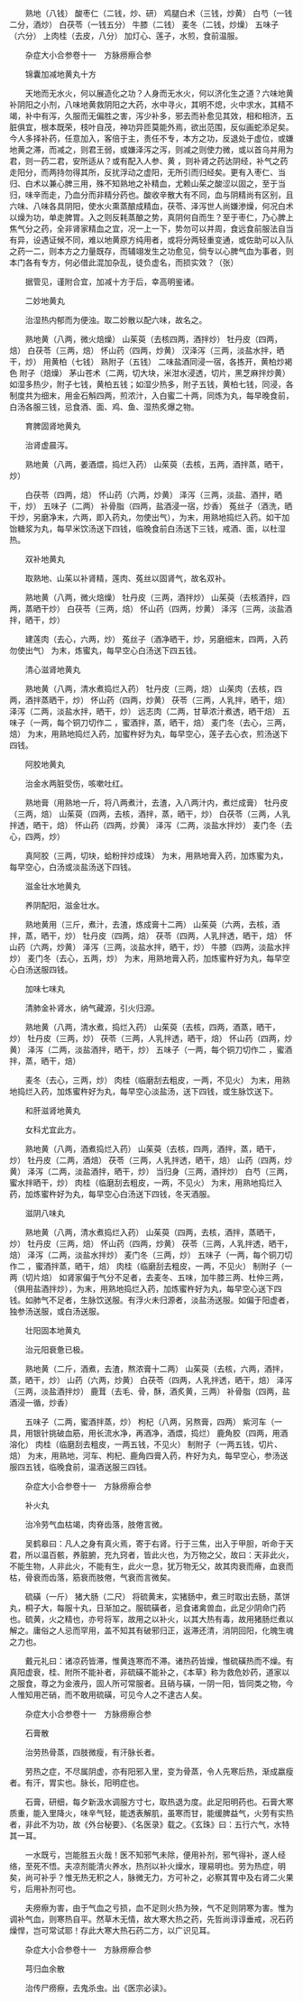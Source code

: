 <!-- { "loadSidebar": true } -->
　　熟地（八钱） 酸枣仁（二钱，炒、研） 鸡腿白术（三钱，炒黄） 白芍（一钱二分，酒炒） 白茯苓（一钱五分） 牛膝（二钱） 麦冬（二钱，炒燥） 五味子（六分） 上肉桂（去皮，八分） 加灯心、莲子，水煎，食前温服。

　　杂症大小合参卷十一　方脉痨瘵合参

　　锦囊加减地黄丸十方

　　天地而无水火，何以展造化之功？人身而无水火，何以济化生之道？六味地黄补阴阳之小剂，八味地黄救阴阳之大药，水中寻火，其明不熄，火中求水，其精不竭，补中有泻，久服而无偏胜之害，泻少补多，邪去而补愈见其效，相和相济，五脏俱宜，根本既荣，枝叶自茂，神功异匝莫能外焉，欲出范围，反似画蛇添足矣。今人多择补药，任意加入，客倍于主，责任不专，本方之功，反退处于虚位，或嫌地黄之滞，而减之，则君王弱，或嫌泽泻之泻，则减之则使力微，或以首乌并用为君，则一药二君，安所适从？或有配入人参、黄 ，则补肾之药达阴经，补气之药走阳分，而两持勿得其所，反扰浮动之虚阳，无所引而归经矣。更有入枣仁、当归、白术以兼心脾三用，殊不知熟地之补精血，尤赖山茱之酸涩以固之，至于当归，味辛而走，乃血分而非精分药也。酸收辛散大有不同，血与阴精尚有区别，且六味、八味各具阴阳，使水火熏蒸酿成精血，茯苓、泽泻世人尚嫌渗燥，何况白术以燥为功，单走脾胃。入之则反耗蒸酿之势，真阴何自而生？至于枣仁，乃心脾上焦气分之药，全非肾家精血之宜，况一上一下，势勿可以并周，食远食前服法自当有异，设遇证候不同，难以地黄原方纯用者，或将分两轻重变通，或佐助可以入队之药一二，则本方之力量既存，而辅翊发生之功愈见，倘专以心脾气血为事者，则本门各有专方，何必借此混加杂乱，徒负虚名，而损实效？（张）

　　据管见，谨附合宜，加减十方于后，幸高明鉴诸。

　　二妙地黄丸

　　治湿热内郁而为便浊。取二妙散以配六味，故名之。

　　熟地黄（八两，微火焙燥） 山茱萸（去核四两，酒拌炒） 牡丹皮（四两，焙） 白茯苓（三两，焙） 怀山药（四两，炒黄） 汉泽泻（三两，淡盐水拌，晒干，炒） 用黄柏（七钱） 熟附子（五钱） 二味盐酒同浸一宿，各拣开，黄柏炒褐色 附子（焙燥） 茅山苍术（二两，切大块，米泔水浸透，切片，黑芝麻拌炒黄） 如湿多热少，附子七钱，黄柏五钱；如湿少热多，附子五钱，黄柏七钱，同浸，各制度共为细末，用金石斛四两，煎浓汁，入白蜜二十两，同炼为丸，每早晚食前，白汤各服三钱，忌食酒、面、鸡、鱼、湿热炙爆之物。

　　育脾固肾地黄丸

　　治肾虚晨泻。

　　熟地黄（八两，姜酒煨，捣烂入药） 山茱萸（去核，五两，酒拌蒸，晒干，炒）

　　白茯苓（四两，焙） 怀山药（六两，炒黄） 泽泻（三两，淡盐、酒拌，晒干，炒） 五味子（二两） 补骨脂（四两，盐酒浸一宿，炒香） 菟丝子（酒洗，晒干炒，另磨净末，六两，即入药丸，勿使出气），为末，用熟地捣烂入药。如干加饴糖浆为丸，每早米饮汤送下四钱，临晚食前白汤送下三钱，戒酒、面，以杜湿热。

　　双补地黄丸

　　取熟地、山茱以补肾精，莲肉、菟丝以固肾气，故名双补。

　　熟地黄（八两，微火焙燥） 牡丹皮（三两，酒拌炒） 山茱萸（去核酒拌，四两，蒸晒干炒） 白茯苓（三两，焙） 怀山药（四两，炒黄） 泽泻（三两，淡盐酒拌，晒干，炒）

　　建莲肉（去心，六两，炒） 菟丝子（酒净晒干，炒，另磨细末，四两，入药勿使出气） 为末，炼蜜丸，每早空心白汤送下四五钱。

　　清心滋肾地黄丸

　　熟地黄（八两，清水煮捣烂入药） 牡丹皮（三两，焙） 山茱肉（去核，四两，酒拌蒸晒干，炒） 怀山药（四两，炒黄） 茯苓（三两，人乳拌，晒干，焙） 泽泻（二两，淡盐水拌，晒干，炒） 远志肉（二两，甘草浓汁煮透，晒干焙） 五味子（一两，每个铜刀切作二 ，蜜酒拌，蒸，晒干，焙） 麦门冬（去心，三两，焙） 为末，用熟地捣烂入药，加蜜杵好为丸，每早空心，莲子去心衣，煎汤送下四钱。

　　阿胶地黄丸

　　治金水两脏受伤，咳嗽吐红。

　　熟地膏（用熟地一斤，将八两煮汁，去渣，入八两汁内，煮烂成膏） 牡丹皮（三两，焙） 山茱萸（四两，去核，酒拌，蒸，晒干，炒） 白茯苓（三两，人乳拌透，晒干，焙） 怀山药（四两，炒黄） 泽泻（二两，淡盐水拌炒） 麦门冬（去心，四两，炒）

　　真阿胶（三两，切块，蛤粉拌炒成珠） 为末，用熟地膏入药，加炼蜜为丸，每早空心，白汤或淡盐汤送下四钱。

　　滋金壮水地黄丸

　　养阴配阳，滋金壮水。

　　熟地黄用（三斤，煮汁，去渣，炼成膏十二两） 山茱萸（六两，去核，酒拌，蒸，晒干，炒） 牡丹皮（四两，焙） 茯苓（四两，人乳拌透，晒干，焙） 怀山药（六两，炒黄） 泽泻（三两，淡盐水拌，晒干，炒） 牛膝（四两，淡盐水拌炒） 麦门冬（去心，五两，炒） 为末，用熟地膏入药，加炼蜜杵好为丸，每早空心白汤送服四钱。

　　加味七味丸

　　清肺金补肾水，纳气藏源，引火归源。

　　熟地黄（八两，清水煮，捣烂入药） 山茱萸（去核，四两，酒蒸，晒干，炒） 牡丹皮（三两，炒） 茯苓（三两，人乳拌透，晒干，焙） 怀山药（四两，炒黄） 泽泻（二两，淡盐酒拌，晒干，炒） 五味子（一两，每个铜刀切作二 ，蜜酒拌，蒸，晒干，焙）

　　麦冬（去心，三两，炒） 肉桂（临磨刮去粗皮，一两，不见火） 为末，用熟地捣烂入药，加炼蜜杵好为丸，每早空心淡盐汤，送下四钱，或生脉饮送下。

　　和肝滋肾地黄丸

　　女科尤宜此方。

　　熟地黄（八两，酒煮捣烂入药） 山茱萸（去核，四两，酒拌，蒸，晒干，炒） 牡丹皮（二两，酒焙） 茯苓（三两，人乳拌透，晒干，焙） 山药（四两，炒黄） 泽泻（二两，淡盐酒拌，晒干，炒） 当归身（三两，酒拌炒） 白芍（三两，蜜水拌晒干，炒） 肉桂（临磨刮去粗皮，一两，不见火） 为末，用熟地捣烂入药，加炼蜜杵好为丸，每早空心白汤送下四钱，冬天酒服。

　　滋阴八味丸

　　熟地黄（八两，清水煮捣烂入药） 山茱萸（四两，去核，酒拌，蒸晒干，炒） 牡丹皮（三两，焙） 怀山药（四两，炒黄） 茯苓（三两，人乳拌透，晒干，焙） 泽泻（二两，淡盐水拌炒） 麦门冬（三两，炒） 五味子（一两，每个铜刀切作二 ，蜜酒拌蒸，晒干，焙） 肉桂（临磨刮去粗皮，一两，不见火） 制附子（一两（切片焙） 如肾家偏于气分不足者，去麦冬、五味，加牛膝三两、杜仲三两，（俱用盐酒拌炒），为末，用熟地捣烂入药，加炼蜜杵好为丸，每早空心送下四钱。如肺气不足者，生脉饮送服。有浮火未归源者，淡盐汤送服。如偏于阳虚者，独参汤送服，或白汤送服。

　　壮阳固本地黄丸

　　治元阳衰惫已极。

　　熟地黄（二斤，酒煮，去渣，熬浓膏十二两） 山茱萸（去核，六两，酒拌，蒸，晒干，炒） 山药（六两，炒黄） 白茯苓（四两，人乳拌透，晒干，焙） 泽泻（三两，淡盐酒拌炒） 鹿茸（去毛、骨，酥，酒炙黄，三两） 补骨脂（四两，盐酒浸一循，炒香）

　　五味子（二两，蜜酒拌蒸，炒） 枸杞（八两，另熬膏，四两） 紫河车（一具，用银针挑破血筋，用长流水净，再酒净，酒煨，捣烂） 鹿角胶（四两，用酒溶化） 肉桂（临磨刮去粗皮，一两五钱，不见火） 制附子（一两五钱，切片、焙） 为末，用熟地，河车、枸杞、鹿角四膏入药，杵好为丸，每早空心，参汤送服四五钱，临晚食前，温酒送服三四钱。

　　杂症大小合参卷十一　方脉痨瘵合参

　　补火丸

　　治冷劳气血枯竭，肉脊齿落，肢倦言微。

　　吴鹤皋曰：凡人之身有真火焉，寄于右肾。行于三焦，出入于甲胆，听命于天君，所以温百骸，养脏腑，充九窍者，皆此火也，为万物之父，故曰：天非此火，不能生物，人非此火，不能有生，此火一息，犹万物无父，故其肉衰而瘠，血衰而枯，骨衰而齿落，筋衰而肢倦，气衰而言微矣。

　　硫磺（一斤） 猪大肠（二尺） 将硫黄末，实猪肠中，煮三时取出去肠，蒸饼丸，桐子大，每服十丸，日渐加之。服硫磺者，忌食诸禽兽血，此足少阴命门药也。硫黄，火之精也，亦号将军，故用之以补火，以其大热有毒，故用猪肠烂煮以解之。庸俗之人忌而罕用，盖不知其有破邪归正，返滞还清，消阴回阳，化魄生魂之力也。

　　戴元礼曰：诸凉药皆滞，惟黄连寒而不滞。诸热药皆燥，惟硫磺热而不燥。有真阳虚衰，桂、附所不能补者，非硫磺不能补之，《本草》称为救危妙药，道家以之服食，尊之为金液丹，固人所可常服者。且硝与磺，一阴一阳，皆同类之物，今人惟知用芒硝，而不敢用硫磺，可见今人之不逮古人矣。

　　杂症大小合参卷十一　方脉痨瘵合参

　　石膏散

　　治劳热骨蒸，四肢微瘦，有汗脉长者。

　　劳热之症，不尽属阴虚，亦有阳邪入里，变为骨蒸，令人先寒后热，渐成嬴瘦者。有汗，胃实也。脉长，阳明症也。

　　石膏，研细，每夕新汲水调服方寸七，取热退为度。此足阳明药也。石膏大寒质重，能入里降火，味辛气轻，能透表解肌，虽寒而甘，能缓脾益气，火劳有实热者，非此不为功，故《外台秘要》、《名医录》载之。《玄珠》曰：五行六气，水特其一耳。

　　一水既亏，岂能胜五火哉！医不知邪气未除，便用补剂，邪气得补，遂人经络，至死不悟。夫凉剂能清火养水，热剂以补火燥水，理易明也。劳为热症，明矣，尚可补乎？惟无热无积之人，脉微无力，方可补之，必察其胃中及右肾二火果亏，后用补剂可也。

　　夫痨瘵为害，由于气血之亏损，血不足则火热为殃，气不足则阴寒为害。惟为调补气血，则寒热自平。然草木无情，故大寒大热之药，先哲尚谆谆垂戒，况石药燥悍，岂可常试耶！存此大寒大热石药二方，以广识见耳。

　　杂症大小合参卷十一　方脉痨瘵合参

　　芎归血余散

　　治传尸痨瘵，去鬼杀虫。出《医宗必读》。

